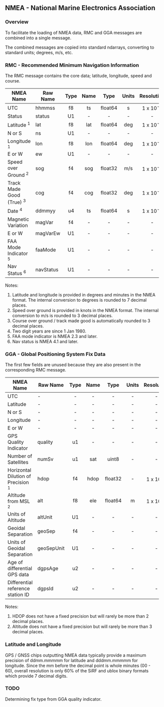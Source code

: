 ## NMEA - National Marine Electronics Association

### Overview

To facilitate the loading of NMEA data, RMC and GGA messages are combined into a single message.

The combined messages are copied into standard ndarrays, converting to standard units; degrees, m/s, etc.



### RMC - Recommended Minimum Navigation Information

The RMC message contains the core data; latitude, longitude, speed and course.

| NMEA Name                           | Raw Name  | Type | Name |  Type   | Units |     Resolution      |
| ----------------------------------- | --------- | :--: | :--: | :-----: | :---: | :-----------------: |
| UTC                                 | hhmmss    |  f8  |  ts  | float64 |   s   | 1 x 10<sup>-3</sup> |
| Status                              | status    |  U1  |  -   |    -    |   -   |          -          |
| Latitude <sup>1</sup>               | lat       |  f8  | lat  | float64 |  deg  | 1 x 10<sup>-7</sup> |
| N or S                              | ns        |  U1  |  -   |    -    |   -   |          -          |
| Longitude <sup>1</sup>              | lon       |  f8  | lon  | float64 |  deg  | 1 x 10<sup>-7</sup> |
| E or W                              | ew        |  U1  |  -   |    -    |   -   |          -          |
| Speed over Ground <sup>2</sup>      | sog       |  f4  | sog  | float32 |  m/s  | 1 x 10<sup>-3</sup> |
| Track Made Good (True) <sup>3</sup> | cog       |  f4  | cog  | float32 |  deg  | 1 x 10<sup>-3</sup> |
| Date <sup>4</sup>                   | ddmmyy    |  u4  |  ts  | float64 |   s   | 1 x 10<sup>-3</sup> |
| Magnetic Variation                  | magVar    |  f4  |  -   |    -    |   -   |          -          |
| E or W                              | magVarEw  |  U1  |  -   |    -    |   -   |          -          |
| FAA Mode Indicator <sup>5</sup>     | faaMode   |  U1  |  -   |    -    |   -   |          -          |
| Nav Status <sup>6</sup>             | navStatus |  U1  |  -   |    -    |   -   |          -          |

Notes:

1. Latitude and longitude is provided in degrees and minutes in the NMEA format. The internal conversion to degrees is rounded to 7 decimal places.
2. Speed over ground is provided in knots in the NMEA format. The internal conversion to m/s is rounded to 3 decimal places.
3. Course over ground / track made good is automatically rounded to 3 decimal places.
4. Two digit years are since 1 Jan 1980.
5. FAA mode indicator is NMEA 2.3 and later.
6. Nav status is NMEA 4.1 and later.



### GGA - Global Positioning System Fix Data

The first few fields are unused because they are also present in the corresponding RMC message.

| NMEA Name                                     | Raw Name   | Type | Name |  Type   | Units |     Resolution      |
| --------------------------------------------- | ---------- | :--: | :--: | :-----: | :---: | :-----------------: |
| UTC                                           | -          |  -   |  -   |    -    |   -   |          -          |
| Latitude                                      | -          |  -   |  -   |    -    |   -   |          -          |
| N or S                                        | -          |  -   |  -   |    -    |   -   |          -          |
| Longitude                                     | -          |  -   |  -   |    -    |   -   |          -          |
| E or W                                        | -          |  -   |  -   |    -    |   -   |          -          |
| GPS Quality Indicator                         | quality    |  u1  |  -   |    -    |   -   |          -          |
| Number of Satellites                          | numSv      |  u1  | sat  |  uint8  |   -   |          -          |
| Horizontal Dilution of Precision <sup>1</sup> | hdop       |  f4  | hdop | float32 |   -   | 1 x 10<sup>-2</sup> |
| Altitude from MSL <sup>2</sup>                | alt        |  f8  | ele  | float64 |   m   | 1 x 10<sup>-3</sup> |
| Units of Altitude                             | altUnit    |  U1  |  -   |    -    |   -   |          -          |
| Geoidal Separation                            | geoSep     |  f4  |  -   |    -    |   -   |          -          |
| Units of Geoidal Separation                   | geoSepUnit |  U1  |  -   |    -    |   -   |          -          |
| Age of differential GPS data                  | dgpsAge    |  u2  |  -   |    -    |   -   |          -          |
| Differential reference station ID             | dgpsId     |  u2  |  -   |    -    |   -   |          -          |

Notes:

1. HDOP does not have a fixed precision but will rarely be more than 2 decimal places.
2. Altitude does not have a fixed precision but will rarely be more than 3 decimal places.



### Latitude and Longitude

GPS / GNSS chips outputting NMEA data typically provide a maximum precision of ddmm.mmmmm for latitude and dddmm.mmmmm for longitude. Since the mm before the decimal point is whole minutes (00 - 60), overall resolution is only 60% of the SiRF and ublox binary formats which provide 7 decimal digits.



### TODO

Determining fix type from GGA quality indicator.
